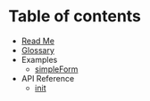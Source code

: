 # Table of contents

* [Read Me](README.md)
* [Glossary](docs/glossary.md)
* Examples
  * [simpleForm](docs/examples/simpleForm.md)
* API Reference
  * [init](docs/api/init.md)
